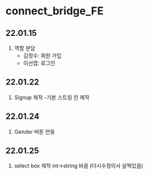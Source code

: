 # connect_bridge_FE

## 22.01.15

1. 역할 분담
   - 김정수: 회원 가입
   - 이선엽: 로그인

## 22.01.22

1. Signup 제작
   -기본 스트링 칸 제작

## 22.01.24

1. Gender 버튼 연동

## 22.01.25

1. select box 제작 int->string 바꿈 (다시수정의사 살짝있음)

